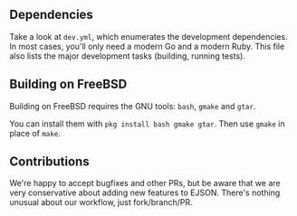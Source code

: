 ## Dependencies

Take a look at `dev.yml`, which enumerates the development dependencies. In most cases, you'll only
need a modern Go and a modern Ruby. This file also lists the major development tasks (building,
running tests).

## Building on FreeBSD

Building on FreeBSD requires the GNU tools: `bash`, `gmake` and `gtar`.

You can install them with `pkg install bash gmake gtar`. Then use `gmake` in place of `make`.

## Contributions

We're happy to accept bugfixes and other PRs, but be aware that we are very conservative about
adding new features to EJSON. There's nothing unusual about our workflow, just fork/branch/PR.
